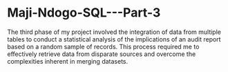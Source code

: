 # Maji-Ndogo-SQL---Part-3
The third phase of my project involved the integration of data from multiple tables to conduct a statistical analysis of the implications of an audit report based on a random sample of records. This process required me to effectively retrieve data from disparate sources and overcome the complexities inherent in merging datasets.
